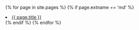 {% for page in site.pages %}
  {% if page.extname == 'md' %}
         <li><a href="{{ page.url }}">{{ page.title }}</a></li>
  {% endif %}
{% endfor %}
